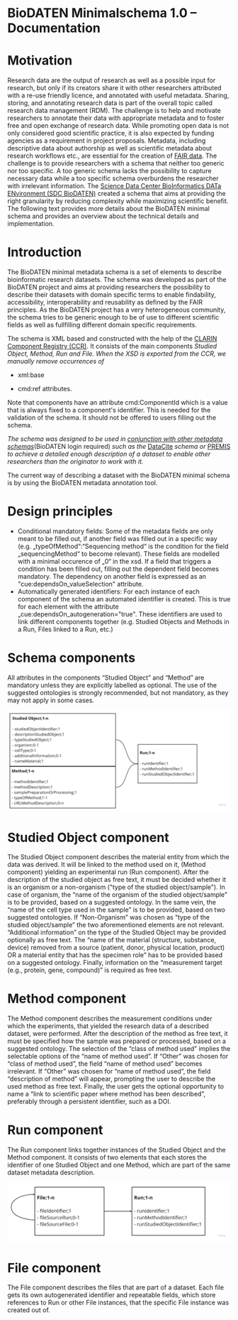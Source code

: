 # BioDATEN Minimalschema 1.0 – Documentation

# Motivation

Research data are the output of research as well as a possible input for research, but only if its creators share it with other researchers attributed with a re-use friendly licence, and annotated with useful metadata. Sharing, storing, and annotating research data is part of the overall topic called research data management (RDM). The challenge is to help and motivate researchers to annotate their data with appropriate metadata and to foster free and open exchange of research data. While promoting open data is not only considered good scientific practice, it is also expected by funding agencies as a requirement in project proposals. Metadata, including descriptive data about authorship as well as scientific metadata about research workflows etc., are essential for the creation of [FAIR data](https://doi.org/10.1038/sdata.2016.18). The challenge is to provide researchers with a schema that neither too generic nor too specific. A too generic schema lacks the possibility to capture necessary data while a too specific schema overburdens the researcher with irrelevant information. The [Science Data Center BioInformatics DATa ENvironment (SDC BioDATEN)](https://portal.biodaten.info/) created a schema that aims at providing the right granularity by reducing complexity while maximizing scientific benefit. The following text provides more details about the BioDATEN minimal schema and provides an overview about the technical details and implementation.


# Introduction

The BioDATEN minimal metadata schema is a set of elements to describe bioinformatic research datasets. The schema was developed as part of the BioDATEN project and aims at providing researchers the possibility to describe their datasets with domain specific terms to enable findability, accessibility, interoperability and reusability as defined by the FAIR principles. As the BioDATEN project has a very heterogeneous community, the schema tries to be generic enough to be of use to different scientific fields as well as fullfilling different domain specific requirements.


The schema is XML based and constructed with the help of the [CLARIN Component Registry (CCR)](https://catalog.clarin.eu/ds/ComponentRegistry/#/browser). It consists of the main components _Studied Object, Method, Run and File. When the XSD is exported from the CCR, we manually remove occurrences of_

- xml:base

- cmd:ref attributes.



Note that components have an attribute cmd:ComponentId which is a value that is always fixed to a component's identifier. This is needed for the validation of the schema. It should not be offered to users filling out the schema.


_The schema was designed to be used in_ _[conjunction with other metadata schemas](https://portal.biodaten.info/content/?id=131)_(BioDATEN login required) _such as the_ [DataCite](https://schema.datacite.org/) _schema or_ [PREMIS](http://www.loc.gov/standards/premis/) _to achieve a detailed enough description of a dataset to enable other researchers than the originator to work with it._

The current way of describing a dataset with the BioDATEN minimal schema is by using the BioDATEN metadata annotation tool.

# Design principles
- Conditional mandatory fields: Some of the metadata fields are only meant to be filled out, if another field was filled out in a specific way (e.g. „typeOfMethod“:“Sequencing method“ is the condition for the field „sequencingMethod“ to become relevant). These fields are modelled with a minimal occurence of „0“ in the xsd. If a field that triggers a condition has been filled out, filling out the dependent field becomes mandatory. The dependency on another field is expressed as an "cue:dependsOn_valueSelection" attribute.
- Automatically generated identifiers: For each instance of each component of the schema an automated identifier is created. This is true for each element with the attribute „cue:dependsOn_autogeneration="true". These identifiers are used to link different components together (e.g. Studied Objects and Methods in a Run, Files linked to a Run, etc.)

# Schema components
All attributes in the components “Studied Object” and “Method” are mandatory unless they are explicitly labelled as optional. The use of the suggested ontologies is strongly recommended, but not mandatory, as they may not apply in some cases.


![schema](./schema.jpg)

# Studied Object component
The Studied Object component describes the material entity from which the data was derived. It will be linked to the method used on it, (Method component) yielding an experimental run (Run component). After the description of the studied object as free text, it must be decided whether it is an organism or a non-organism ("type of the studied object/sample"). In case of organism, the “name of the organism of the studied object/sample” is to be provided, based on a suggested ontology. In the same vein, the “name of the cell type used in the sample” is to be provided, based on two suggested ontologies. If “Non-Organism” was chosen as “type of the studied object/sample” the two aforementioned elements are not relevant. “Additional information” on the type of the Studied Object may be provided optionally as free text. The “name of the material (structure, substance, device) removed from a source (patient, donor, physical location, product) OR a material entity that has the specimen role” has to be provided based on a suggested ontology. Finally, information on the “measurement target (e.g., protein, gene, compound)” is required as free text.

# Method component

The Method component describes the measurement conditions under which the experiments, that yielded the research data of a described dataset, were performed. After the description of the method as free text, it must be specified how the sample was prepared or processed, based on a suggested ontology. The selection of the “class of method used” implies the selectable options of the “name of method used”. If “Other” was chosen for “class of method used”, the field “name of method used” becomes irrelevant. If “Other” was chosen for “name of method used”, the field “description of method” will appear, prompting the user to describe the used method as free text. Finally, the user gets the optional opportunity to name a “link to scientific paper where method has been described”, preferably through a persistent identifier, such as a DOI.

# Run component
The Run component links together instances of the Studied Object and the Method component. It consists of two elements that each stores the identifier of one Studied Object and one Method, which are part of the same dataset metadata description.

![schema](./fileRun.jpg)

# File component

The File component describes the files that are part of a dataset. Each file gets its own autogenerated identifier and repeatable fields, which store references to Run or other File instances, that the specific File instance was created out of.
